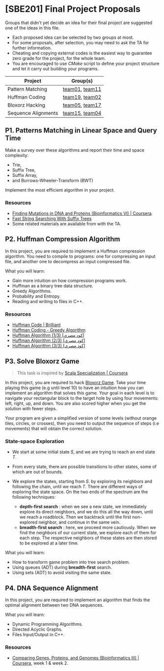 # \[SBE201\] Final Project Proposals

Groups that didn't yet decide an idea for their final project are suggested one of the ideas in this file.

* Each proposed idea can be selected by two groups at most.
* For some proposals, after selection, you may need to ask the TA for further information.
* Cheating and copying external codes is the easiest way to guarantee zero grade for the project, for the whole team.
* You are encouraged to use *CMake* script to define your project structure and let it carry out building your programs.

| Project | Group(s) |
|----------|----------|
| Pattern Matching | [team01](https://github.com/orgs/sbme-tutorials/teams/sbe201-team01), [team11](https://github.com/orgs/sbme-tutorials/teams/sbme01-team11)  |
| Huffman Coding | [team19](https://github.com/orgs/sbme-tutorials/teams/sbe201-team19), [team02](https://github.com/orgs/sbme-tutorials/teams/sbe201-team02) |
| Bloxorz Hacking | [team05](https://github.com/orgs/sbme-tutorials/teams/sbe201-team05), [team17](https://github.com/orgs/sbme-tutorials/teams/sbe201-team17) |
| Sequence Alignments | [team15](https://github.com/orgs/sbme-tutorials/teams/sbe201-team15-1), [team04](https://github.com/orgs/sbme-tutorials/teams/sbe201-team04) |


## P1. Patterns Matching in Linear Space and Query Time

Make a survey over these algorithms and report their time and space complexity:

* Trie,
* Suffix Tree,
* Suffix Array,
* and Burrows-Wheeler-Transform (BWT)

Implement the most efficient algorithm in your project.

### Resources

* [Finding Mutations in DNA and Proteins (Bioinformatics VI) \| Coursera](https://www.coursera.org/learn/dna-mutations).
* [Fast String Searching With Suffix Trees](http://marknelson.us/1996/08/01/suffix-trees/)
* Some related materials are available from with the TA.

## P2. Huffman Compression Algorithm

In this project, you are required to implement a Huffman compression algorithm. You need to compile to programs: one for compressing an input file, and another one to decompress an input compressed file.

What you will learn:

* Gain more intuition on how compression programs work.
* Huffman as a binary tree data structure.
* Greedy Algorithms.
* Probability and Entropy.
* Reading and writing to files in C++.

### Resources

* [Huffman Code \| Brilliant](https://brilliant.org/wiki/huffman-encoding/)
* [Huffman Coding - Greedy Algorithm](https://www.youtube.com/watch?v=dM6us854Jk0)
* [Huffman Algorithm \(1/3\) \[كود مصري\]](https://www.youtube.com/watch?v=eP3FzXc1K3g)
* [Huffman Algorithm \(2/3\) \[كود مصري\]](https://www.youtube.com/watch?v=LplgowaCY4c)
* [Huffman Algorithm \(3/3\) \[كود مصري\]](https://www.youtube.com/watch?v=Y5SWDAIZ0sQ)

## P3. Solve Bloxorz Game

> This task is inspired by [Scala Specialization \| Coursera](https://www.coursera.org/specializations/scala)

In this project, you are required to hack [Bloxorz Game](http://www.coolmath-games.com/0-bloxorz). Take your time playing this game (e.g until level 10) to have an intuition how you can implement an algorithm that solves this game. Your goal in each level is to navigate your rectangular block to the target hole by using four movements: left, right, up, and down. You are also scored higher when you get the solution with fewer steps.

Your program are given a simplified version of some levels (without orange tiles, circles, or crosses), then you need to output the sequence of steps (i.e movements) that will obtain the correct solution.

### State-space Exploration

* We start at some initial state *S*, and we are trying to reach an end state *T*.
* From every state, there are possible transitions to other states, some of which are out of bounds.
* We explore the states, starting from *S*. by exploring its neighbors and following the chain, until we reach *T*. There are different ways of exploring the state space. On the two ends of the spectrum are the following techniques:
    
    * **depth-first search** : when we see a new state, we immediately explore its direct neighbors, and we do this all the way down, until we reach a roadblock. Then we backtrack until the first non-explored neighbor, and continue in the same vein.
    * **breadth-first search** : here, we proceed more cautiously. When we find the neighbors of our current state, we explore each of them for each step. The respective neighbors of these states are then stored to be explored at a later time.

What you will learn:

* How to transform game problem into tree search problem.
* Using queues (ADT) during **breadth-first** search.
* Using sets (ADT) to avoid visiting the same state.

## P4. DNA Sequence Alignment

In this project, you are required to implement an algorithm that finds the optimal alignment between two DNA sequences.


What you will learn:

* Dynamic Programming Algorithms.
* Directed Acyclic Graphs.
* Files Input/Output in C++.

### Resources

* [Comparing Genes, Proteins, and Genomes (Bioinformatics III) \| Coursera](https://www.coursera.org/learn/comparing-genomes), week 1 \& week 2.
